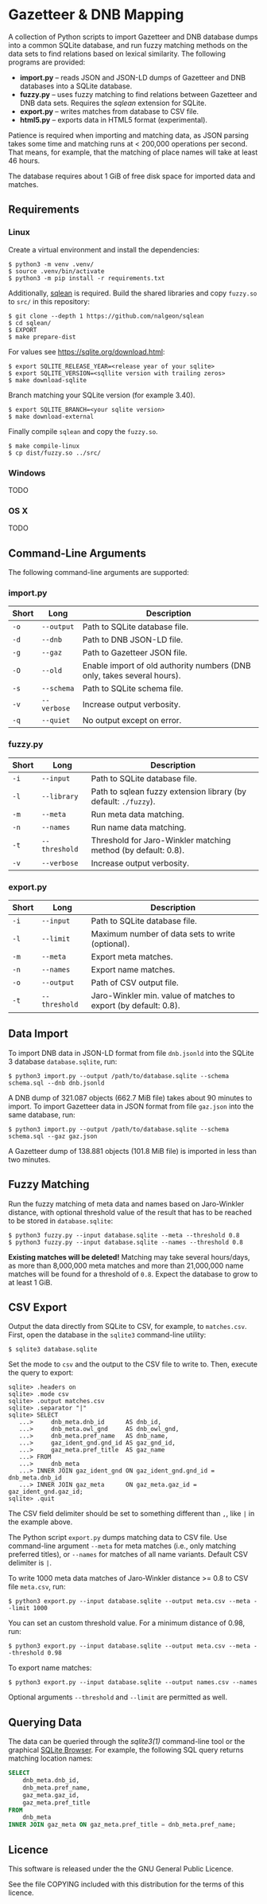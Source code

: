 # Gazetteer & DNB Mapping

A collection of Python scripts to import Gazetteer and DNB database dumps into
a common SQLite database, and run fuzzy matching methods on the data sets to
find relations based on lexical similarity. The following programs are provided:

* **import.py** – reads JSON and JSON-LD dumps of Gazetteer and DNB databases
  into a SQLite database.
* **fuzzy.py** – uses fuzzy matching to find relations between Gazetteer and
  DNB data sets. Requires the *sqlean* extension for SQLite.
* **export.py** – writes matches from database to CSV file.
* **html5.py** – exports data in HTML5 format (experimental).

Patience is required when importing and matching data, as JSON parsing takes
some time and matching runs at < 200,000 operations per second. That means, for
example, that the matching of place names will take at least 46 hours.

The database requires about 1 GiB of free disk space for imported data and
matches.

## Requirements

### Linux

Create a virtual environment and install the dependencies:

```
$ python3 -m venv .venv/
$ source .venv/bin/activate
$ python3 -m pip install -r requirements.txt
```

Additionally, [sqlean](https://github.com/nalgeon/sqlean) is required. Build the
shared libraries and copy `fuzzy.so` to `src/` in this repository:

```
$ git clone --depth 1 https://github.com/nalgeon/sqlean
$ cd sqlean/
$ EXPORT
$ make prepare-dist
```
For values see https://sqlite.org/download.html:

```
$ export SQLITE_RELEASE_YEAR=<release year of your sqlite>  
$ export SQLITE_VERSION=<sqllite version with trailing zeros>
$ make download-sqlite
```


Branch matching your SQLite version (for example 3.40).
```
$ export SQLITE_BRANCH=<your sqlite version>
$ make download-external
```
Finally compile `sqlean` and copy the `fuzzy.so`.

```
$ make compile-linux
$ cp dist/fuzzy.so ../src/
```

### Windows

TODO

### OS X

TODO

## Command-Line Arguments

The following command-line arguments are supported:

### import.py

| Short | Long          | Description                                                             |
|-------|---------------|-------------------------------------------------------------------------|
| `-o`  | `--output`    | Path to SQLite database file.                                           |
| `-d`  | `--dnb`       | Path to DNB JSON-LD file.                                               |
| `-g`  | `--gaz`       | Path to Gazetteer JSON file.                                            |
| `-O`  | `--old`       | Enable import of old authority numbers (DNB only, takes several hours). |
| `-s`  | `--schema`    | Path to SQLite schema file.                                             |
| `-v`  | `--verbose`   | Increase output verbosity.                                              |
| `-q`  | `--quiet`     | No output except on error.                                              |

### fuzzy.py

| Short | Long          | Description                                                             |
|-------|---------------|-------------------------------------------------------------------------|
| `-i`  | `--input`     | Path to SQLite database file.                                           |
| `-l`  | `--library`   | Path to sqlean fuzzy extension library (by default: `./fuzzy`).         |
| `-m`  | `--meta`      | Run meta data matching.                                                 |
| `-n`  | `--names`     | Run name data matching.                                                 |
| `-t`  | `--threshold` | Threshold for Jaro-Winkler matching method (by default: 0.8).          |
| `-v`  | `--verbose`   | Increase output verbosity.                                              |

### export.py

| Short | Long          | Description                                                             |
|-------|---------------|-------------------------------------------------------------------------|
| `-i`  | `--input`     | Path to SQLite database file.                                           |
| `-l`  | `--limit`     | Maximum number of data sets to write (optional).                        |
| `-m`  | `--meta`      | Export meta matches.                                                    |
| `-n`  | `--names`     | Export name matches.                                                    |
| `-o`  | `--output`    | Path of CSV output file.                                                |
| `-t`  | `--threshold` | Jaro-Winkler min. value of matches to export (by default: 0.8).        |

## Data Import

To import DNB data in JSON-LD format from file `dnb.jsonld` into the SQLite 3
database `database.sqlite`, run:

```
$ python3 import.py --output /path/to/database.sqlite --schema schema.sql --dnb dnb.jsonld
```

A DNB dump of 321.087 objects (662.7 MiB file) takes about 90 minutes to import.
To import Gazetteer data in JSON format from file `gaz.json` into the same
database, run:

```
$ python3 import.py --output /path/to/database.sqlite --schema schema.sql --gaz gaz.json
```

A Gazetteer dump of 138.881 objects (101.8 MiB file) is imported in less than
two minutes.

## Fuzzy Matching

Run the fuzzy matching of meta data and names based on Jaro-Winkler distance,
with optional threshold value of the result that has to be reached to be stored
in `database.sqlite`:

```
$ python3 fuzzy.py --input database.sqlite --meta --threshold 0.8
$ python3 fuzzy.py --input database.sqlite --names --threshold 0.8
```

**Existing matches will be deleted!** Matching may take several hours/days, as
more than 8,000,000 meta matches and more than 21,000,000 name matches will be
found for a threshold of `0.8`. Expect the database to grow to at least 1 GiB.

## CSV Export

Output the data directly from SQLite to CSV, for example, to `matches.csv`.
First, open the database in the `sqlite3` command-line utility:

```
$ sqlite3 database.sqlite
```

Set the mode to `csv` and the output to the CSV file to write to. Then, execute
the query to export:

```
sqlite> .headers on
sqlite> .mode csv
sqlite> .output matches.csv
sqlite> .separator "|"
sqlite> SELECT
   ...>     dnb_meta.dnb_id      AS dnb_id,
   ...>     dnb_meta.owl_gnd     AS dnb_owl_gnd,
   ...>     dnb_meta.pref_name   AS dnb_name,
   ...>     gaz_ident_gnd.gnd_id AS gaz_gnd_id,
   ...>     gaz_meta.pref_title  AS gaz_name
   ...> FROM
   ...>     dnb_meta
   ...> INNER JOIN gaz_ident_gnd ON gaz_ident_gnd.gnd_id = dnb_meta.dnb_id
   ...> INNER JOIN gaz_meta      ON gaz_meta.gaz_id = gaz_ident_gnd.gaz_id;
sqlite> .quit
```

The CSV field delimiter should be set to something different than `,`, like `|`
in the example above.

The Python script `export.py` dumps matching data to CSV file. Use command-line
argument `--meta` for meta matches (i.e., only matching preferred titles), or
`--names` for matches of all name variants. Default CSV delimiter is `|`.

To write 1000 meta data matches of Jaro-Winkler distance >= 0.8 to CSV file
`meta.csv`, run:

```
$ python3 export.py --input database.sqlite --output meta.csv --meta --limit 1000
```

You can set an custom threshold value. For a minimum distance of 0.98, run:

```
$ python3 export.py --input database.sqlite --output meta.csv --meta --threshold 0.98
```

To export name matches:

```
$ python3 export.py --input database.sqlite --output names.csv --names
```

Optional arguments `--threshold` and `--limit` are permitted as well.

## Querying Data

The data can be queried through the *sqlite3(1)* command-line tool or the
graphical [SQLite Browser](https://sqlitebrowser.org/). For example, the
following SQL query returns matching location names:

```sql
SELECT
    dnb_meta.dnb_id,
    dnb_meta.pref_name,
    gaz_meta.gaz_id,
    gaz_meta.pref_title
FROM
    dnb_meta
INNER JOIN gaz_meta ON gaz_meta.pref_title = dnb_meta.pref_name;
```

## Licence

This software is released under the the GNU General Public Licence.

See the file COPYING included with this distribution for the terms of this
licence.
